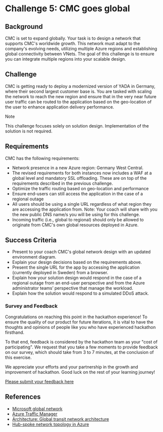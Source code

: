 # Challenge 5: CMC goes global

## Background

CMC is set to expand globally. Your task is to design a network that supports CMC's worldwide growth. This network must adapt to the company's evolving needs, utilizing multiple Azure regions and establishing global connectivity between VNets. The goal of this challenge is to ensure you can integrate multiple regions into your scalable design.

## Challenge

CMC is getting ready to deploy a modernized version of YADA in Germany, where their second largest customer base is. You are tasked with scaling the network to reach the new region and ensure that in the very near future user traffic can be routed to the application based on the geo-location of the user to enhance application delivery performance.

> [!NOTE]  
> This challenge focuses solely on solution design. Implementation of the solution is not required.

## Requirements

CMC has the following requirements:

- Network presence in a new Azure region: Germany West Central.
- The revised requirements for both instances now includes a WAF at a global level and mandatory SSL offloading. These are on top of the requirements described in the previous challenge.
- Optimize the traffic routing based on geo-location and performance
- Ensure end-users can still access the application in the case of a regional outage
- All users should be using a single URL regardless of what region they are accessing the application from. Note: Your coach will share with you the new public DNS name/s you will be using for this challenge.
- Incoming traffic (i.e., global to regional) should only be allowed to originate from CMC's own global resources deployed in Azure.

## Success Criteria

- Present to your coach CMC's global network design with an updated environment diagram.
- Explain your design decisions based on the requirements above.
- Present the single URL for the app by accessing the application (currently deployed in Sweden) from a browser.
- Explain how your solution design would respond in the case of a regional outage from an end-user perspective and from the Azure administrator teams’ perspective that manage the workload.
- Explain how the solution would respond to a simulated DDoS attack.

### Survey and Feedback

Congratulations on reaching this point in the hackathon experience! To ensure the quality of our product for future iterations, it is vital to have the thoughts and opinions of people like you who have experienced hackathon firsthand.

To that end, feedback is considered by the hackathon team as your "cost of participating". We request that you take a few moments to provide feedback on our survey, which should take from 3 to 7 minutes, at the conclusion of this exercise.

We appreciate your efforts and your partnership in the growth and improvement of hackathon. Good luck on the rest of your learning journey!

[Please submit your feedback here](https://forms.office.com/)

## References

- [Microsoft global network](https://learn.microsoft.com/en-us/azure/networking/microsoft-global-network?toc=%2Fazure%2Fnetworking%2Ffundamentals%2Ftoc.json)
- [Azure Traffic Manager](https://learn.microsoft.com/en-us/azure/traffic-manager/traffic-manager-overview?toc=%2Fazure%2Fnetworking%2Ffundamentals%2Ftoc.json)
- [Architecture: Global transit network architecture](https://learn.microsoft.com/en-us/azure/virtual-wan/virtual-wan-global-transit-network-architecture)
- [Hub-spoke network topology in Azure](https://learn.microsoft.com/en-us/azure/architecture/reference-architectures/hybrid-networking/hub-spoke?tabs=cli)
